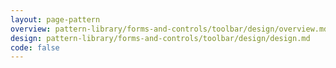 ```yaml
---
layout: page-pattern
overview: pattern-library/forms-and-controls/toolbar/design/overview.md
design: pattern-library/forms-and-controls/toolbar/design/design.md
code: false
---
```


